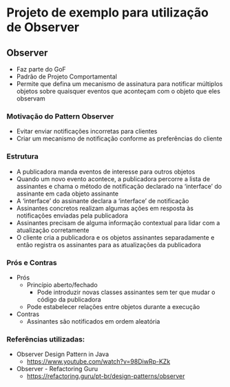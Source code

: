 # Projeto de exemplo para utilização de Observer

## Observer
- Faz parte do GoF
- Padrão de Projeto Comportamental
- Permite que defina um mecanismo de assinatura para notificar múltiplos objetos sobre quaisquer eventos que aconteçam com o objeto que eles observam

### Motivação do Pattern Observer
- Evitar enviar notificações incorretas para clientes
- Criar um mecanismo de notificação conforme as preferências do cliente

### Estrutura
- A publicadora manda eventos de interesse para outros objetos
- Quando um novo evento acontece, a publicadora percorre a lista de assinantes e chama o método de notificação declarado na ‘interface’ do assinante em cada objeto assinante
- A ‘interface’ do assinante declara a ‘interface’ de notificação
- Assinantes concretos realizam algumas ações em resposta às notificações enviadas pela publicadora
- Assinantes precisam de alguma informação contextual para lidar com a atualização corretamente
- O cliente cria a publicadora e os objetos assinantes separadamente e então registra os assinantes para as atualizações da publicadora

### Prós e Contras
- Prós
  - Princípio aberto/fechado 
    - Pode introduzir novas classes assinantes sem ter que mudar o código da publicadora
  - Pode estabelecer relações entre objetos durante a execução
- Contras
  - Assinantes são notificados em ordem aleatória

### Referências utilizadas:
- Observer Design Pattern in Java
  - https://www.youtube.com/watch?v=98DiwRp-KZk
- Observer - Refactoring Guru
  - https://refactoring.guru/pt-br/design-patterns/observer
